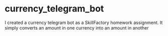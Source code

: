# currency_telegram_bot
I created a currency telegram bot as a SkillFactory homework assignment. It simply converts an amount in one currency into an amount in another
